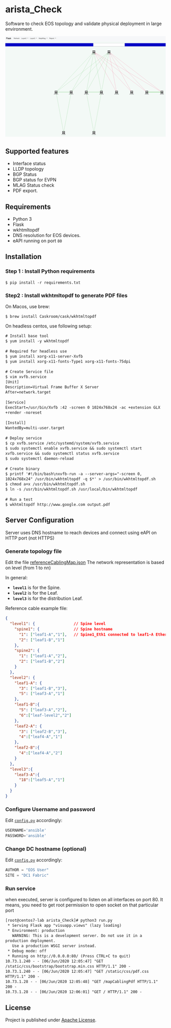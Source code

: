 # arista_Check

Software to check EOS topology and validate physical deployment in large environment.

![overview](./medias/arista-check-overview.png)

## Supported features

- Interface status
- LLDP topology
- BGP Status
- BGP status for EVPN
- MLAG Status check
- PDF export.

## Requirements

- Python 3
- Flask
- wkhtmltopdf
- DNS resolution for EOS devices.
- eAPI running on port `80`

## Installation

### Step 1 : Install Python requirements

```shell
$ pip install -r requirements.txt
```

### Step2 : Install wkhtmltopdf to generate PDF files

On Macos, use brew:

```shell
$ brew install Caskroom/cask/wkhtmltopdf
```

On headless centos, use following setup:

```shell
# Install base tool
$ yum install -y wkhtmltopdf

# Required for headless use
$ yum install xorg-x11-server-Xvfb
$ yum install xorg-x11-fonts-Type1 xorg-x11-fonts-75dpi

# Create Service file
$ vim xvfb.service
[Unit]
Description=Virtual Frame Buffer X Server
After=network.target

[Service]
ExecStart=/usr/bin/Xvfb :42 -screen 0 1024x768x24 -ac +extension GLX +render -noreset

[Install]
WantedBy=multi-user.target

# Deploy service
$ cp xvfb.service /etc/systemd/system/xvfb.service
$ sudo systemctl enable xvfb.service && sudo systemctl start xvfb.service && sudo systemctl status xvfb.service
$ sudo systemctl daemon-reload

# Create binary
$ printf '#!/bin/bash\nxvfb-run -a --server-args="-screen 0, 1024x768x24" /usr/bin/wkhtmltopdf -q $*' > /usr/bin/wkhtmltopdf.sh
$ chmod a+x /usr/bin/wkhtmltopdf.sh
$ ln -s /usr/bin/wkhtmltopdf.sh /usr/local/bin/wkhtmltopdf

# Run a test
$ wkhtmltopdf http://www.google.com output.pdf
```

## Server Configuration

Server uses DNS hostname to reach devices and connect using eAPI on HTTP port (not HTTPS)

### Generate topology file

Edit the file [referenceCablingMap.json](visuapp/static/data/referenceCablingMap.json)
The network representation is based on level (from 1 to nn)

In general:

- __`level1`__ is for the Spine.
- __`level2`__ is for the Leaf.
- __`level3`__ is for the distribution Leaf.

Reference cable example file:
```json
{
  "level1": {                 // Spine level
    "spine1": {               // Spine hostname
      "1": ["leaf1-A","1"],   // Spine1_Eth1 connected to leaf1-A Ethernet1
      "2": ["leaf1-B","1"]
    },
    "spine2": {
      "1": ["leaf1-A","2"],
      "2": ["leaf1-B","2"]
    }
  },
  "level2": {
    "leaf1-A": {
      "3": ["leaf1-B","3"],
      "5": ["leaf3-A","1"]
    },
    "leaf1-B":{
      "5": ["leaf3-A","2"],
      "6":["leaf-level2","2"]
    },
    "leaf2-A": {
      "3": ["leaf2-B","3"],
      "4":["leaf4-A","1"]
    },
    "leaf2-B":{
      "4":["leaf4-A","2"]
    }
  },
  "level3":{
    "leaf3-A":{
      "18":["leaf5-A","1"]
    }
  }
}
```

### Configure Username and password

Edit [`config.py`](./config.py) accordingly:

```python
USERNAME='ansible'
PASSWORD='ansible'
```

### Change DC hostname (optional)

Edit [`config.py`](./config.py) accordingly:

```python
AUTHOR = "EOS User"
SITE = "DC1 Fabric"
```

### Run service

when executed, server is configured to listen on all interfaces on port 80. It means, you need to get root permission to open socket on that particular port

```shell
[root@centos7-lab arista_Check]# python3 run.py
 * Serving Flask app "visuapp.views" (lazy loading)
 * Environment: production
   WARNING: This is a development server. Do not use it in a production deployment.
   Use a production WSGI server instead.
 * Debug mode: off
 * Running on http://0.0.0.0:80/ (Press CTRL+C to quit)
10.73.1.240 - - [06/Jun/2020 12:05:47] "GET /static/css/bootstrap/bootstrap.min.css HTTP/1.1" 200 -
10.73.1.240 - - [06/Jun/2020 12:05:47] "GET /static/css/pdf.css HTTP/1.1" 200 -
10.73.1.28 - - [06/Jun/2020 12:05:48] "GET /mapCablingPdf HTTP/1.1" 200 -
10.73.1.28 - - [06/Jun/2020 12:06:01] "GET / HTTP/1.1" 200 -
```

## License

Project is published under [Apache License](LICENSE).
